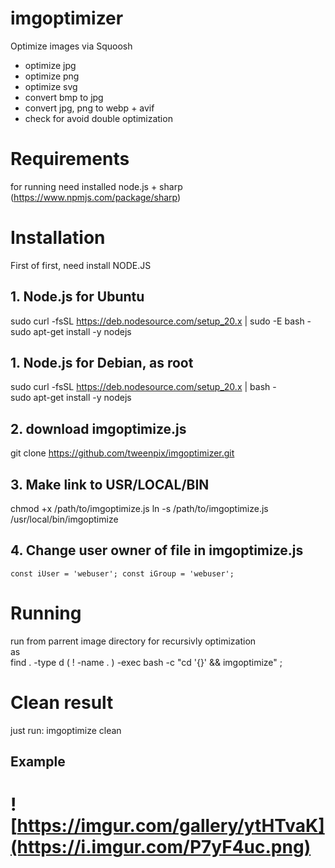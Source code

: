 # imgoptimizer
Optimize images via Squoosh

- optimize jpg
- optimize png
- optimize svg
- convert bmp to jpg
- convert jpg, png to webp + avif
- check for avoid double optimization

# Requirements
for running need installed node.js + sharp (https://www.npmjs.com/package/sharp)

# Installation
First of first, need install NODE.JS

## 1. Node.js for Ubuntu    
sudo curl -fsSL https://deb.nodesource.com/setup_20.x | sudo -E bash -    
sudo apt-get install -y nodejs    

## 1. Node.js for Debian, as root    
sudo curl -fsSL https://deb.nodesource.com/setup_20.x | bash -    
sudo apt-get install -y nodejs    

## 2. download imgoptimize.js
git clone https://github.com/tweenpix/imgoptimizer.git

## 3. Make link to USR/LOCAL/BIN
chmod +x /path/to/imgoptimize.js
ln -s /path/to/imgoptimize.js /usr/local/bin/imgoptimize

## 4. Change user owner of file in imgoptimize.js
``
const iUser = 'webuser';
const iGroup = 'webuser';
``

# Running
run from parrent image directory for recursivly optimization    
as    
find . -type d \( ! -name . \) -exec bash -c "cd '{}' && imgoptimize" \;

# Clean result
just run: imgoptimize clean


## Example
# ![https://imgur.com/gallery/ytHTvaK](https://i.imgur.com/P7yF4uc.png)
